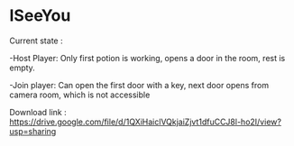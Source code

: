 # ISeeYou
 
Current state : 

-Host Player:
Only first potion is working, opens a door in the room, rest is empty.

-Join player:
Can open the first door with a key, next door opens from camera room, which is not accessible

Download link :
https://drive.google.com/file/d/1QXiHaiclVQkjaiZjvt1dfuCCJ8l-ho2I/view?usp=sharing
